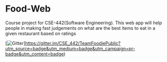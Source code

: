 # Food-Web
Course project for CSE-442(Software Engineering). This web app will help people in making fast judgements on what are the best items to eat in a given restaurant based on ratings

[![Gitter](https://badges.gitter.im/Join%20Chat.svg)]https://gitter.im/CSE_442/TeamFoodiePublic?utm_source=badge&utm_medium=badge&utm_campaign=pr-badge&utm_content=badge)
